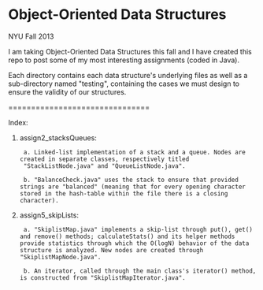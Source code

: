 Object-Oriented Data Structures
===============================
 
 NYU Fall 2013
 
I am taking Object-Oriented Data Structures this fall and I have created this repo
to post some of my most interesting assignments (coded in Java).

Each directory contains each data structure's underlying files as well as a
sub-directory named "testing", containing the cases we must design to
ensure the validity of our structures.

===============================

Index:

1. assign2_stacksQueues: 

        a. Linked-list implementation of a stack and a queue. Nodes are created in separate classes, respectively titled
        "StackListNode.java" and "QueueListNode.java".
        
        b. "BalanceCheck.java" uses the stack to ensure that provided strings are "balanced" (meaning that for every opening character stored in the hash-table within the file there is a closing character).
        

2. assign5_skipLists: 

        a. "SkiplistMap.java" implements a skip-list through put(), get() and remove() methods; calculateStats() and its helper methods provide statistics through which the O(logN) behavior of the data structure is analyzed. New nodes are created through "SkiplistMapNode.java".
        
        b. An iterator, called through the main class's iterator() method, is constructed from "SkiplistMapIterator.java".

